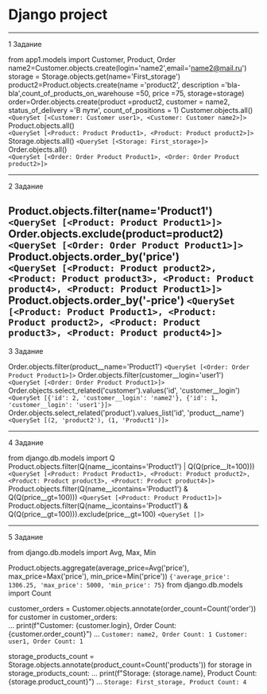 # Django project

---
1 Задание

 from app1.models import Customer, Product, Order
 name2=Customer.objects.create(login='name2',email='name2@mail.ru') 
 storage = Storage.objects.get(name='First_storage')
 product2=Product.objects.create(name ='product2', description ='bla-bla',count_of_products_on_warehouse =50, price =75, storage=storage) 
 order=Order.objects.create(product =product2, customer = name2, status_of_delivery ='В пути', count_of_positions = 1) 
 Customer.objects.all()
`<QuerySet [<Customer: Customer user1>, <Customer: Customer name2>]>
` Product.objects.all()  
`<QuerySet [<Product: Product Product1>, <Product: Product product2>]>
` Storage.objects.all() 
`<QuerySet [<Storage: First_storage>]>`
 Order.objects.all()   
`<QuerySet [<Order: Order Product Product1>, <Order: Order Product product2>]>`
 
 ---
 2 Задание

 Product.objects.filter(name='Product1') 
`<QuerySet [<Product: Product Product1>]>`
 Order.objects.exclude(product=product2)   
`<QuerySet [<Order: Order Product Product1>]>`
 Product.objects.order_by('price')                      
`<QuerySet [<Product: Product product2>, <Product: Product product3>, <Product: Product product4>, <Product: Product Product1>]>`
 Product.objects.order_by('-price') 
`<QuerySet [<Product: Product Product1>, <Product: Product product2>, <Product: Product product3>, <Product: Product product4>]>
`
---
3 Задание

 Order.objects.filter(product__name='Product1') 
`<QuerySet [<Order: Order Product Product1>]>`
 Order.objects.filter(customer__login='user1')     
`<QuerySet [<Order: Order Product Product1>]>`
 Order.objects.select_related('customer').values('id', 'customer__login')     
`<QuerySet [{'id': 2, 'customer__login': 'name2'}, {'id': 1, 'customer__login': 'user1'}]>`
 Order.objects.select_related('product').values_list('id', 'product__name') 
`<QuerySet [(2, 'product2'), (1, 'Product1')]>`

---
4 Задание

from django.db.models import Q
 Product.objects.filter(Q(name__icontains='Product1') | Q(Q(price__lt=100)))  
`<QuerySet [<Product: Product Product1>, <Product: Product product2>, <Product: Product product3>, <Product: Product product4>]>`
 Product.objects.filter(Q(name__icontains='Product1') & Q(Q(price__gt=100))) 
`<QuerySet [<Product: Product Product1>]>`
 Product.objects.filter(Q(name__icontains='Product1') & Q(Q(price__gt=100))).exclude(price__gt=100) 
`<QuerySet []>`

---
5 Задание

from django.db.models import Avg, Max, Min

 Product.objects.aggregate(average_price=Avg('price'), max_price=Max('price'), min_price=Min('price'))
`{'average_price': 1306.25, 'max_price': 5000, 'min_price': 75}`
from django.db.models import Count

 customer_orders = Customer.objects.annotate(order_count=Count('order'))
 for customer in customer_orders:                                          
...     print(f"Customer: {customer.login}, Order Count: {customer.order_count}")
... 
`Customer: name2, Order Count: 1
Customer: user1, Order Count: 1`

 storage_products_count = Storage.objects.annotate(product_count=Count('products'))
 for storage in storage_products_count:
...     print(f"Storage: {storage.name}, Product Count: {storage.product_count}")
... 
`Storage: First_storage, Product Count: 4`